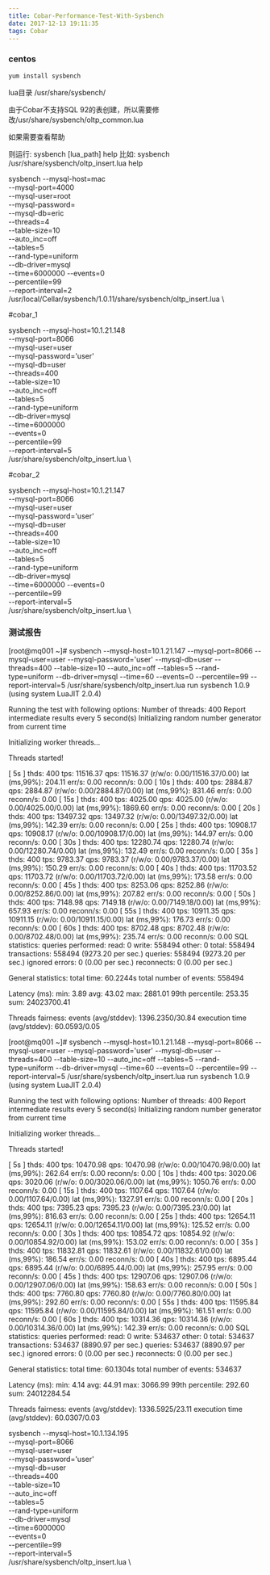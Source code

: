 ```yaml
---
title: Cobar-Performance-Test-With-Sysbench
date: 2017-12-13 19:11:35
tags: Cobar
---
```


### centos

``` bash
yum install sysbench
```

lua目录 /usr/share/sysbench/

由于Cobar不支持SQL 92的表创建，所以需要修改/usr/share/sysbench/oltp_common.lua

如果需要查看帮助

则运行: sysbench [lua_path] help
比如: sysbench /usr/share/sysbench/oltp_insert.lua help

sysbench --mysql-host=mac \
--mysql-port=4000 \
--mysql-user=root \
--mysql-password= \
--mysql-db=eric \
--threads=4 \
--table-size=10 \
--auto_inc=off \
--tables=5 \
--rand-type=uniform \
--db-driver=mysql \
--time=6000000 --events=0 \
--percentile=99 \
--report-interval=2 \
/usr/local/Cellar/sysbench/1.0.11/share/sysbench/oltp_insert.lua \

#cobar_1

sysbench --mysql-host=10.1.21.148 \
--mysql-port=8066 \
--mysql-user=user \
--mysql-password='user' \
--mysql-db=user \
--threads=400 \
--table-size=10 \
--auto_inc=off \
--tables=5 \
--rand-type=uniform \
--db-driver=mysql \
--time=6000000 \
--events=0 \
--percentile=99 \
--report-interval=5 \
/usr/share/sysbench/oltp_insert.lua \


#cobar_2

sysbench --mysql-host=10.1.21.147 \
--mysql-port=8066 \
--mysql-user=user \
--mysql-password='user' \
--mysql-db=user \
--threads=400 \
--table-size=10 \
--auto_inc=off \
--tables=5 \
--rand-type=uniform \
--db-driver=mysql \
--time=6000000 --events=0 \
--percentile=99 \
--report-interval=5 \
/usr/share/sysbench/oltp_insert.lua \

### 测试报告
[root@mq001 ~]# sysbench --mysql-host=10.1.21.147 --mysql-port=8066 --mysql-user=user --mysql-password='user' --mysql-db=user --threads=400 --table-size=10 --auto_inc=off --tables=5 --rand-type=uniform --db-driver=mysql --time=60 --events=0 --percentile=99 --report-interval=5 /usr/share/sysbench/oltp_insert.lua run
sysbench 1.0.9 (using system LuaJIT 2.0.4)

Running the test with following options:
Number of threads: 400
Report intermediate results every 5 second(s)
Initializing random number generator from current time


Initializing worker threads...

Threads started!

[ 5s ] thds: 400 tps: 11516.37 qps: 11516.37 (r/w/o: 0.00/11516.37/0.00) lat (ms,99%): 204.11 err/s: 0.00 reconn/s: 0.00
[ 10s ] thds: 400 tps: 2884.87 qps: 2884.87 (r/w/o: 0.00/2884.87/0.00) lat (ms,99%): 831.46 err/s: 0.00 reconn/s: 0.00
[ 15s ] thds: 400 tps: 4025.00 qps: 4025.00 (r/w/o: 0.00/4025.00/0.00) lat (ms,99%): 1869.60 err/s: 0.00 reconn/s: 0.00
[ 20s ] thds: 400 tps: 13497.32 qps: 13497.32 (r/w/o: 0.00/13497.32/0.00) lat (ms,99%): 142.39 err/s: 0.00 reconn/s: 0.00
[ 25s ] thds: 400 tps: 10908.17 qps: 10908.17 (r/w/o: 0.00/10908.17/0.00) lat (ms,99%): 144.97 err/s: 0.00 reconn/s: 0.00
[ 30s ] thds: 400 tps: 12280.74 qps: 12280.74 (r/w/o: 0.00/12280.74/0.00) lat (ms,99%): 132.49 err/s: 0.00 reconn/s: 0.00
[ 35s ] thds: 400 tps: 9783.37 qps: 9783.37 (r/w/o: 0.00/9783.37/0.00) lat (ms,99%): 150.29 err/s: 0.00 reconn/s: 0.00
[ 40s ] thds: 400 tps: 11703.52 qps: 11703.72 (r/w/o: 0.00/11703.72/0.00) lat (ms,99%): 173.58 err/s: 0.00 reconn/s: 0.00
[ 45s ] thds: 400 tps: 8253.06 qps: 8252.86 (r/w/o: 0.00/8252.86/0.00) lat (ms,99%): 207.82 err/s: 0.00 reconn/s: 0.00
[ 50s ] thds: 400 tps: 7148.98 qps: 7149.18 (r/w/o: 0.00/7149.18/0.00) lat (ms,99%): 657.93 err/s: 0.00 reconn/s: 0.00
[ 55s ] thds: 400 tps: 10911.35 qps: 10911.15 (r/w/o: 0.00/10911.15/0.00) lat (ms,99%): 176.73 err/s: 0.00 reconn/s: 0.00
[ 60s ] thds: 400 tps: 8702.48 qps: 8702.48 (r/w/o: 0.00/8702.48/0.00) lat (ms,99%): 235.74 err/s: 0.00 reconn/s: 0.00
SQL statistics:
    queries performed:
        read:                            0
        write:                           558494
        other:                           0
        total:                           558494
    transactions:                        558494 (9273.20 per sec.)
    queries:                             558494 (9273.20 per sec.)
    ignored errors:                      0      (0.00 per sec.)
    reconnects:                          0      (0.00 per sec.)

General statistics:
    total time:                          60.2244s
    total number of events:              558494

Latency (ms):
         min:                                  3.89
         avg:                                 43.02
         max:                               2881.01
         99th percentile:                    253.35
         sum:                            24023700.41

Threads fairness:
    events (avg/stddev):           1396.2350/30.84
    execution time (avg/stddev):   60.0593/0.05



[root@mq001 ~]# sysbench --mysql-host=10.1.21.148 --mysql-port=8066 --mysql-user=user --mysql-password='user' --mysql-db=user --threads=400 --table-size=10 --auto_inc=off --tables=5 --rand-type=uniform --db-driver=mysql --time=60 --events=0 --percentile=99 --report-interval=5 /usr/share/sysbench/oltp_insert.lua run
sysbench 1.0.9 (using system LuaJIT 2.0.4)

Running the test with following options:
Number of threads: 400
Report intermediate results every 5 second(s)
Initializing random number generator from current time


Initializing worker threads...

Threads started!

[ 5s ] thds: 400 tps: 10470.98 qps: 10470.98 (r/w/o: 0.00/10470.98/0.00) lat (ms,99%): 262.64 err/s: 0.00 reconn/s: 0.00
[ 10s ] thds: 400 tps: 3020.06 qps: 3020.06 (r/w/o: 0.00/3020.06/0.00) lat (ms,99%): 1050.76 err/s: 0.00 reconn/s: 0.00
[ 15s ] thds: 400 tps: 1107.64 qps: 1107.64 (r/w/o: 0.00/1107.64/0.00) lat (ms,99%): 1327.91 err/s: 0.00 reconn/s: 0.00
[ 20s ] thds: 400 tps: 7395.23 qps: 7395.23 (r/w/o: 0.00/7395.23/0.00) lat (ms,99%): 816.63 err/s: 0.00 reconn/s: 0.00
[ 25s ] thds: 400 tps: 12654.11 qps: 12654.11 (r/w/o: 0.00/12654.11/0.00) lat (ms,99%): 125.52 err/s: 0.00 reconn/s: 0.00
[ 30s ] thds: 400 tps: 10854.72 qps: 10854.92 (r/w/o: 0.00/10854.92/0.00) lat (ms,99%): 153.02 err/s: 0.00 reconn/s: 0.00
[ 35s ] thds: 400 tps: 11832.81 qps: 11832.61 (r/w/o: 0.00/11832.61/0.00) lat (ms,99%): 186.54 err/s: 0.00 reconn/s: 0.00
[ 40s ] thds: 400 tps: 6895.44 qps: 6895.44 (r/w/o: 0.00/6895.44/0.00) lat (ms,99%): 257.95 err/s: 0.00 reconn/s: 0.00
[ 45s ] thds: 400 tps: 12907.06 qps: 12907.06 (r/w/o: 0.00/12907.06/0.00) lat (ms,99%): 158.63 err/s: 0.00 reconn/s: 0.00
[ 50s ] thds: 400 tps: 7760.80 qps: 7760.80 (r/w/o: 0.00/7760.80/0.00) lat (ms,99%): 292.60 err/s: 0.00 reconn/s: 0.00
[ 55s ] thds: 400 tps: 11595.84 qps: 11595.84 (r/w/o: 0.00/11595.84/0.00) lat (ms,99%): 161.51 err/s: 0.00 reconn/s: 0.00
[ 60s ] thds: 400 tps: 10314.36 qps: 10314.36 (r/w/o: 0.00/10314.36/0.00) lat (ms,99%): 142.39 err/s: 0.00 reconn/s: 0.00
SQL statistics:
    queries performed:
        read:                            0
        write:                           534637
        other:                           0
        total:                           534637
    transactions:                        534637 (8890.97 per sec.)
    queries:                             534637 (8890.97 per sec.)
    ignored errors:                      0      (0.00 per sec.)
    reconnects:                          0      (0.00 per sec.)

General statistics:
    total time:                          60.1304s
    total number of events:              534637

Latency (ms):
         min:                                  4.14
         avg:                                 44.91
         max:                               3066.99
         99th percentile:                    292.60
         sum:                            24012284.54

Threads fairness:
    events (avg/stddev):           1336.5925/23.11
    execution time (avg/stddev):   60.0307/0.03
    
    
    
    

sysbench --mysql-host=10.1.134.195 \
--mysql-port=8066 \
--mysql-user=user \
--mysql-password='user' \
--mysql-db=user \
--threads=400 \
--table-size=10 \
--auto_inc=off \
--tables=5 \
--rand-type=uniform \
--db-driver=mysql \
--time=6000000 \
--events=0 \
--percentile=99 \
--report-interval=5 \
/usr/share/sysbench/oltp_insert.lua \